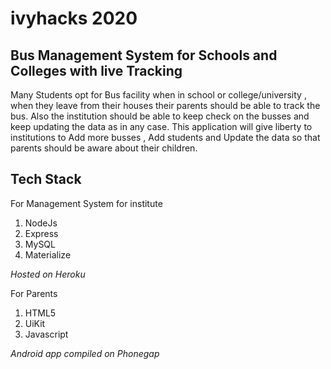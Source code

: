 # ivyhacks 2020
## Bus Management System for Schools and Colleges with live Tracking
Many Students opt for Bus facility when in school or college/university , when they leave from their houses their parents should be able to track the bus. Also the institution should
be able to keep check on the busses and keep updating the data as in any case. This application will give liberty to institutions to Add more busses , Add students and Update the data
so that parents should be aware about their children.

## Tech Stack
For Management System for institute
1. NodeJs
2. Express
3. MySQL
4. Materialize

*Hosted on Heroku*

For Parents
1. HTML5
2. UiKit
3. Javascript

*Android app compiled on Phonegap*
